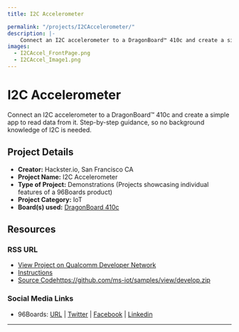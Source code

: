 ```yaml
---
title: I2C Accelerometer

permalink: "/projects/I2CAccelerometer/"
description: |-
    Connect an I2C accelerometer to a DragonBoard™ 410c and create a simple app to read data from it. Step-by-step guidance, so no background knowledge of I2C is needed.
images:
  - I2CAccel_FrontPage.png
  - I2CAccel_Image1.png
---
```

# I2C Accelerometer

Connect an I2C accelerometer to a DragonBoard™ 410c and create a simple app to read data from it. Step-by-step guidance, so no background knowledge of I2C is needed.

## Project Details

- **Creator:** Hackster.io, San Francisco CA
- **Project Name:** I2C Accelerometer
- **Type of Project:** Demonstrations (Projects showcasing individual features of a 96Boards product)
- **Project Category:** IoT
- **Board(s) used:** [DragonBoard 410c](https://www.96boards.org/product/dragonboard410c/)

## Resources

### RSS URL

- [View Project on Qualcomm Developer Network](https://developer.qualcomm.com/project/i2c-accelerometer)
- [Instructions](https://www.hackster.io/4360/i2c-accelerometer-564b34?offset=0&ref=search&ref_id=dragonboard)
- [Source Code]()https://github.com/ms-iot/samples/view/develop.zip

### Social Media Links

- 96Boards: [URL](https://www.96boards.org/) &#124; [Twitter](https://twitter.com/96boards) &#124; [Facebook](https://www.facebook.com/96Boards) &#124; [Linkedin](https://www.linkedin.com/company/{{site.linkedin_username}}/)


***
